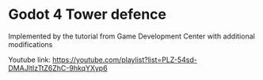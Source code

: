 # Godot 4 Tower defence
Implemented by the tutorial from Game Development Center with additional modifications

Youtube link: https://youtube.com/playlist?list=PLZ-54sd-DMAJltIzTtZ6ZhC-9hkqYXyp6